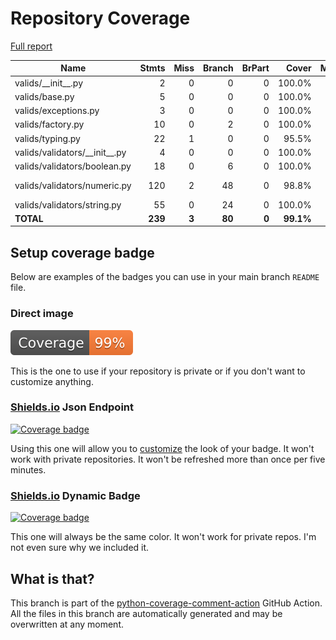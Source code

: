 # Repository Coverage

[Full report](https://htmlpreview.github.io/?https://github.com/mvp-projects/valids/blob/python-coverage-comment-action-data/htmlcov/index.html)

| Name                              |    Stmts |     Miss |   Branch |   BrPart |     Cover |   Missing |
|---------------------------------- | -------: | -------: | -------: | -------: | --------: | --------: |
| valids/\_\_init\_\_.py            |        2 |        0 |        0 |        0 |    100.0% |           |
| valids/base.py                    |        5 |        0 |        0 |        0 |    100.0% |           |
| valids/exceptions.py              |        3 |        0 |        0 |        0 |    100.0% |           |
| valids/factory.py                 |       10 |        0 |        2 |        0 |    100.0% |           |
| valids/typing.py                  |       22 |        1 |        0 |        0 |     95.5% |        22 |
| valids/validators/\_\_init\_\_.py |        4 |        0 |        0 |        0 |    100.0% |           |
| valids/validators/boolean.py      |       18 |        0 |        6 |        0 |    100.0% |           |
| valids/validators/numeric.py      |      120 |        2 |       48 |        0 |     98.8% |  224, 233 |
| valids/validators/string.py       |       55 |        0 |       24 |        0 |    100.0% |           |
|                         **TOTAL** |  **239** |    **3** |   **80** |    **0** | **99.1%** |           |


## Setup coverage badge

Below are examples of the badges you can use in your main branch `README` file.

### Direct image

[![Coverage badge](https://raw.githubusercontent.com/mvp-projects/valids/python-coverage-comment-action-data/badge.svg)](https://htmlpreview.github.io/?https://github.com/mvp-projects/valids/blob/python-coverage-comment-action-data/htmlcov/index.html)

This is the one to use if your repository is private or if you don't want to customize anything.

### [Shields.io](https://shields.io) Json Endpoint

[![Coverage badge](https://img.shields.io/endpoint?url=https://raw.githubusercontent.com/mvp-projects/valids/python-coverage-comment-action-data/endpoint.json)](https://htmlpreview.github.io/?https://github.com/mvp-projects/valids/blob/python-coverage-comment-action-data/htmlcov/index.html)

Using this one will allow you to [customize](https://shields.io/endpoint) the look of your badge.
It won't work with private repositories. It won't be refreshed more than once per five minutes.

### [Shields.io](https://shields.io) Dynamic Badge

[![Coverage badge](https://img.shields.io/badge/dynamic/json?color=brightgreen&label=coverage&query=%24.message&url=https%3A%2F%2Fraw.githubusercontent.com%2Fmvp-projects%2Fvalids%2Fpython-coverage-comment-action-data%2Fendpoint.json)](https://htmlpreview.github.io/?https://github.com/mvp-projects/valids/blob/python-coverage-comment-action-data/htmlcov/index.html)

This one will always be the same color. It won't work for private repos. I'm not even sure why we included it.

## What is that?

This branch is part of the
[python-coverage-comment-action](https://github.com/marketplace/actions/python-coverage-comment)
GitHub Action. All the files in this branch are automatically generated and may be
overwritten at any moment.